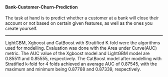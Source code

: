 #### Bank-Customer-Churn-Prediction
The task at hand is to predict whether a customer at a bank will close their account or not based on certain given features, as well as the ones you create yourself.

<hr>
LightGBM, Xgboost and CatBoost with Stratified K-fold were the algorithms used for modelling. Evaluation was done with the Area under Curve(AUC) metric.
The AUC value of the Xgboost model and LightGBM model are 0.85511 and 0.85555, respectively.
The CatBoost model after modelling with Stratified k-fold for 4 folds achieved an average AUC of 0.87545, with the maximum and minimum being 0.87768 and 0.87339, respectively.
